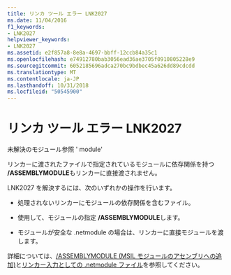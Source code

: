 ```yaml
---
title: リンカ ツール エラー LNK2027
ms.date: 11/04/2016
f1_keywords:
- LNK2027
helpviewer_keywords:
- LNK2027
ms.assetid: e2f857a8-8e8a-4697-bbff-12ccb84a35c1
ms.openlocfilehash: e74912780bab3056ead36ae3705f0910805228e9
ms.sourcegitcommit: 6052185696adca270bc9bdbec45a626dd89cdcdd
ms.translationtype: MT
ms.contentlocale: ja-JP
ms.lasthandoff: 10/31/2018
ms.locfileid: "50545900"
---
```

# <a name="linker-tools-error-lnk2027"></a>リンカ ツール エラー LNK2027

未解決のモジュール参照 ' module'

リンカーに渡されたファイルで指定されているモジュールに依存関係を持つ **/ASSEMBLYMODULE**もリンカーに直接渡されません。

LNK2027 を解決するには、次のいずれかの操作を行います。

- 処理されないリンカーにモジュールの依存関係を含むファイル。

- 使用して、モジュールの指定 **/ASSEMBLYMODULE**します。

- モジュールが安全な .netmodule の場合は、リンカーに直接モジュールを渡します。

詳細については、[/ASSEMBLYMODULE (MSIL モジュールのアセンブリへの追加)](../../build/reference/assemblymodule-add-a-msil-module-to-the-assembly.md)と[リンカー入力としての .netmodule ファイル](../../build/reference/netmodule-files-as-linker-input.md)を参照してください。
